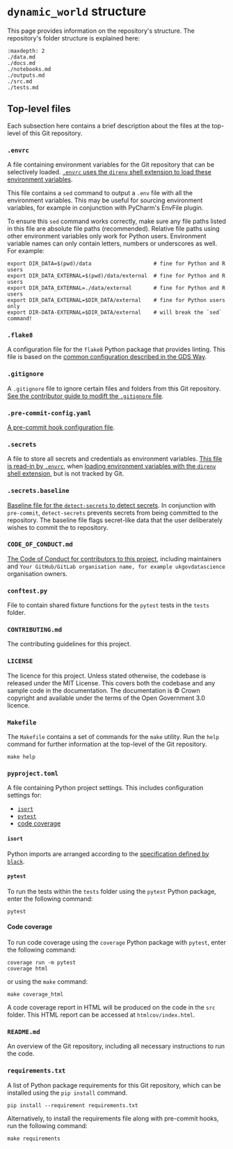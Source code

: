 # `dynamic_world` structure

This page provides information on the repository's structure. The repository's folder
structure is explained here:

```{toctree}
:maxdepth: 2
./data.md
./docs.md
./notebooks.md
./outputs.md
./src.md
./tests.md
```

## Top-level files

Each subsection here contains a brief description about the files at the top-level of
this Git repository.

### `.envrc`

A file containing environment variables for the Git repository that can be selectively
loaded. [`.envrc` uses the `direnv` shell extension to load these environment
variables][direnv].

This file contains a `sed` command to output a `.env` file with all the environment
variables. This may be useful for sourcing environment variables, for example in
conjunction with PyCharm's EnvFile plugin.

To ensure this `sed` command works correctly, make sure any file paths listed in this
file are absolute file paths (recommended). Relative file paths using other
environment variables only work for Python users. Environment variable names can
only contain letters, numbers or underscores as well. For example:

```shell
export DIR_DATA=$(pwd)/data                    # fine for Python and R users
export DIR_DATA_EXTERNAL=$(pwd)/data/external  # fine for Python and R users
export DIR_DATA_EXTERNAL=./data/external       # fine for Python and R users
export DIR_DATA_EXTERNAL=$DIR_DATA/external    # fine for Python users only
export DIR-DATA-EXTERNAL=$DIR_DATA/external    # will break the `sed` command!
```

### `.flake8`

A configuration file for the `flake8` Python package that provides linting. This file
is based on the [common configuration described in the GDS Way][gds-way-flake8].

### `.gitignore`

A `.gitignore` file to ignore certain files and folders from this Git repository. [See
the contributor guide to modift the `.gitignore` file][docs-updating-gitignore].

### `.pre-commit-config.yaml`

[A pre-commit hook configuration file][docs-pre-commit-hooks].

### `.secrets`

A file to store all secrets and credentials as environment variables. [This file is
read-in by `.envrc`](#envrc), when [loading environment variables with the `direnv`
shell extension][direnv], but is not tracked by Git.

### `.secrets.baseline`

[Baseline file for the `detect-secrets` to detect secrets][detect-secrets]. In
conjunction with `pre-commit`, `detect-secrets` prevents secrets from being committed
to the repository. The baseline file flags secret-like data that the user deliberately
wishes to commit the to repository.

### `CODE_OF_CONDUCT.md`

[The Code of Conduct for contributors to this project][code-of-conduct], including
maintainers and `Your GitHub/GitLab organisation name, for example ukgovdatascience` organisation owners.

### `conftest.py`

File to contain shared fixture functions for the `pytest` tests in the `tests` folder.

### `CONTRIBUTING.md`

The contributing guidelines for this project.

### `LICENSE`

The licence for this project. Unless stated otherwise, the codebase is released under
the MIT License. This covers both the codebase and any sample code in the
documentation. The documentation is © Crown copyright and available under the terms of
the Open Government 3.0 licence.

### `Makefile`

The `Makefile` contains a set of commands for the `make` utility. Run the `help`
command for further information at the top-level of the Git repository.

```shell
make help
```

### `pyproject.toml`

A file containing Python project settings. This includes configuration settings for:

- [`isort`](#isort)
- [`pytest`](#pytest)
- [code coverage](#code-coverage)

#### `isort`

Python imports are arranged according to the [specification defined by `black`][black].

#### `pytest`

To run the tests within the `tests` folder using the `pytest` Python package, enter
the following command:

```shell
pytest
```

#### Code coverage

To run code coverage using the `coverage` Python package with `pytest`, enter the
following command:

```shell
coverage run -m pytest
coverage html
```

or using the `make` command:

```shell
make coverage_html
```

A code coverage report in HTML will be produced on the code in the `src` folder. This
HTML report can be accessed at `htmlcov/index.html`.

### `README.md`

An overview of the Git repository, including all necessary instructions to run the code.

### `requirements.txt`

A list of Python package requirements for this Git repository, which can be installed
using the `pip install` command.

```shell
pip install --requirement requirements.txt
```

Alternatively, to install the requirements file along with pre-commit hooks, run the
following command:

```shell
make requirements
```

[black]: https://black.readthedocs.io/en/stable/
[code-of-conduct]:../contributor_guide/CODE_OF_CONDUCT.md
[detect-secrets]: https://github.com/Yelp/detect-secrets
[direnv]: https://direnv.net/
[docs-pre-commit-hooks]: ../contributor_guide/pre_commit_hooks.md
[docs-updating-gitignore]: ../contributor_guide/updating_gitignore.md
[gds-way-flake8]: https://gds-way.cloudapps.digital/manuals/programming-languages/python/python.html#common-configuration
